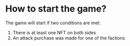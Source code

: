 # How to start the game?
The game will start if two conditions are met:
1. There is at least one NFT on both sides
2. An attack purchase was made for one of the factions